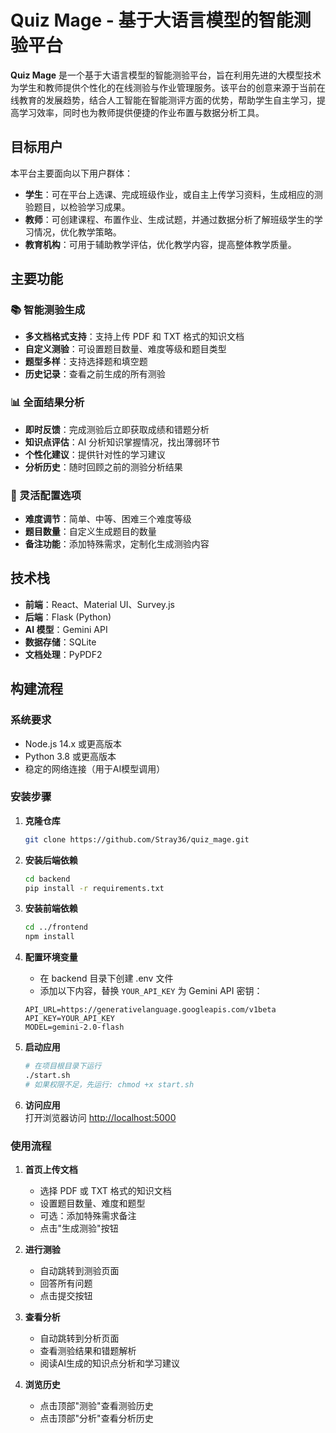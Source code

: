 # Quiz Mage - 基于大语言模型的智能测验平台

**Quiz Mage** 是一个基于大语言模型的智能测验平台，旨在利用先进的大模型技术为学生和教师提供个性化的在线测验与作业管理服务。该平台的创意来源于当前在线教育的发展趋势，结合人工智能在智能测评方面的优势，帮助学生自主学习，提高学习效率，同时也为教师提供便捷的作业布置与数据分析工具。

## 目标用户
本平台主要面向以下用户群体：
- **学生**：可在平台上选课、完成班级作业，或自主上传学习资料，生成相应的测验题目，以检验学习成果。
- **教师**：可创建课程、布置作业、生成试题，并通过数据分析了解班级学生的学习情况，优化教学策略。
- **教育机构**：可用于辅助教学评估，优化教学内容，提高整体教学质量。


## 主要功能

### 📚 智能测验生成
- **多文档格式支持**：支持上传 PDF 和 TXT 格式的知识文档
- **自定义测验**：可设置题目数量、难度等级和题目类型
- **题型多样**：支持选择题和填空题
- **历史记录**：查看之前生成的所有测验

### 📊 全面结果分析
- **即时反馈**：完成测验后立即获取成绩和错题分析
- **知识点评估**：AI 分析知识掌握情况，找出薄弱环节
- **个性化建议**：提供针对性的学习建议
- **分析历史**：随时回顾之前的测验分析结果

### 🔧 灵活配置选项
- **难度调节**：简单、中等、困难三个难度等级
- **题目数量**：自定义生成题目的数量
- **备注功能**：添加特殊需求，定制化生成测验内容

## 技术栈

- **前端**：React、Material UI、Survey.js
- **后端**：Flask (Python)
- **AI 模型**：Gemini API
- **数据存储**：SQLite
- **文档处理**：PyPDF2

## 构建流程

### 系统要求
- Node.js 14.x 或更高版本
- Python 3.8 或更高版本
- 稳定的网络连接（用于AI模型调用）

### 安装步骤

1. **克隆仓库**
   ```bash
   git clone https://github.com/Stray36/quiz_mage.git
   ```

2. **安装后端依赖**
   ```bash
   cd backend
   pip install -r requirements.txt
   ```

3. **安装前端依赖**
   ```bash
   cd ../frontend
   npm install
   ```

4. **配置环境变量**
   - 在 backend 目录下创建 .env 文件
   - 添加以下内容，替换 `YOUR_API_KEY` 为 Gemini API 密钥：
   ```
   API_URL=https://generativelanguage.googleapis.com/v1beta
   API_KEY=YOUR_API_KEY
   MODEL=gemini-2.0-flash
   ```
   
5. **启动应用**
   ```bash
   # 在项目根目录下运行
   ./start.sh
   # 如果权限不足，先运行: chmod +x start.sh
   ```
   
6. **访问应用**  
   打开浏览器访问 [http://localhost:5000](http://localhost:5000)

### 使用流程

1. **首页上传文档**
   - 选择 PDF 或 TXT 格式的知识文档
   - 设置题目数量、难度和题型
   - 可选：添加特殊需求备注
   - 点击"生成测验"按钮

2. **进行测验**
   - 自动跳转到测验页面
   - 回答所有问题
   - 点击提交按钮

3. **查看分析**
   - 自动跳转到分析页面
   - 查看测验结果和错题解析
   - 阅读AI生成的知识点分析和学习建议

4. **浏览历史**
   - 点击顶部"测验"查看测验历史
   - 点击顶部"分析"查看分析历史
